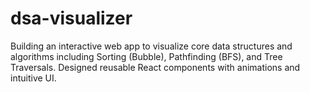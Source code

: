 # dsa-visualizer
Building an interactive web app to visualize core data structures and algorithms including Sorting (Bubble), Pathfinding (BFS), and Tree Traversals.   Designed reusable React components with animations and intuitive UI.
